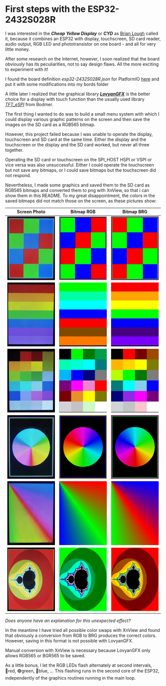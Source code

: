 # First steps with the ESP32-2432S028R
I was interested in the ***Cheap Yellow Display*** or ***CYD*** as [Brian Lough](https://www.youtube.com/watch?v=0AVyvwv0agk) called it, because it combines an ESP32 with display, touchscreen, SD card reader, audio output, RGB LED and phototransistor on one board - and all for very little money.

After some research on the Internet, however, I soon realized that the board obviously has its peculiarities, not to say design flaws. All the more exciting to experiment with it!

I found the board definition *esp32-2432S028R.json* for PlatformIO [here](https://github.com/rzeldent/platformio-espressif32-sunton/) and put it with some modifications into my bords folder

A little later I realized that the graphical library [***LovyanGFX***](https://github.com/lovyan03/LovyanGFX) is the better choice for a display with touch function than the usually used library [*TFT_eSPI*](https://github.com/bodmer) from Bodmer.

The first thing I wanted to do was to build a small menu system with which I could display various graphic patterns on the screen and then save the images on the SD card as a RGB565 bitmap.

However, this project failed because I was unable to operate the display, touchscreen and SD card at the same time. Either the display and the touchscreen or the display and the SD card worked, but never all three together.

Operating the SD card or touchscreen on the SPI_HOST HSPI or VSPI or vice versa was also unsuccessful. Either I could operate the touchscreen but not save any bitmaps, or I could save bitmaps but the touchscreen did not respond.

Nevertheless, I made some graphics and saved them to the SD card as RGB565 bitmaps and converted them to png with XnView, so that i can show them in this README. To my great disappointment, the colors in the saved bitmaps did not match those on the screen, as these pictures show:

| Screen Photo | Bitmap RGB | Bitmap BRG |
|:------------:|:----------:|:----------:|
| ![img01](images/Photo/00_RGB_Tiles_Photo.png)   | ![img02](images/Screenshots/colors_saved_as_RGB/PNG/00_RGB_Tiles_16.png) | ![img03](images/Screenshots/colors_swapped_RGB_to_BRG/PNG/00_RGB_Tiles_16.png) |
| ![img11](images/Photo/01_Rainbow_Stripes_Photo.png)   | ![img12](images/Screenshots/colors_saved_as_RGB/PNG/01_Rainbow_Stripes_16.png) | ![img13](images/Screenshots/colors_swapped_RGB_to_BRG/PNG/01_Rainbow_Stripes_16.png) |
| ![img21](images/Photo/02_Color_Tiles_Photo.png)   | ![img22](images/Screenshots/colors_saved_as_RGB/PNG/02_Color_Tiles_16.png) | ![img23](images/Screenshots/colors_swapped_RGB_to_BRG/PNG/02_Color_Tiles_16.png) |
| ![img31](images/Photo/08_HSV_Colorcircle_Photo.png)   | ![img31](images/Screenshots/colors_saved_as_RGB/PNG/08_HSV_ColorCircle_16.png) | ![img31](images/Screenshots/colors_swapped_RGB_to_BRG/PNG/08_HSV_ColorCircle_16.png) |
| ![img41](images/Photo/03_Color_Gradients_Photo.png)   | ![img42](images/Screenshots/colors_saved_as_RGB/PNG/03_Color_Gradients_16.png) | ![img43](images/Screenshots/colors_swapped_RGB_to_BRG/PNG/03_Color_Gradients_16.png) |
| ![img51](images/Photo/11_Mandelbrot_Photo.png) | ![img52](images/Screenshots/colors_saved_as_RGB/PNG/11_Mandelbrot_16.png) | ![img52](images/Screenshots/colors_swapped_RGB_to_BRG/PNG/11_Mandelbrot_16.png) |

*Does anyone have an explanation for this unexpected effect?*

In the meantime I have tried all possible color swaps with XnView and found that obviously a conversion from RGB to BRG produces the correct colors. However, saving in this format is not possible with LovyanGFX.

Manual conversion with XnView is necessary because LovyanGFX only allows RGB565 or BGR565 to be saved.


As a little bonus, I let the RGB LEDs flash alternately at second intervals, 🔴red, 🟢green, 🔵blue, ... This flashing runs in the second core of the ESP32, independently of the graphics routines running in the main loop.